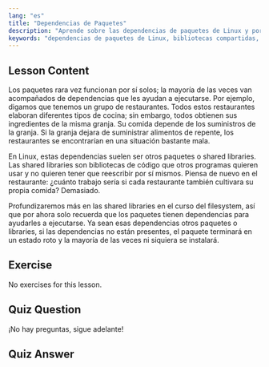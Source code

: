 ```yaml
---
lang: "es"
title: "Dependencias de Paquetes"
description: "Aprende sobre las dependencias de paquetes de Linux y por qué son cruciales para la instalación de software. Comprende las bibliotecas compartidas y evita paquetes rotos. ¡Comienza tu viaje en Linux!"
keywords: "dependencias de paquetes de Linux, bibliotecas compartidas, paquetes de Linux, gestión de paquetes, tutorial de Linux, Linux para principiantes, guía de Linux"
---
```


## Lesson Content

Los paquetes rara vez funcionan por sí solos; la mayoría de las veces van acompañados de dependencias que les ayudan a ejecutarse. Por ejemplo, digamos que tenemos un grupo de restaurantes. Todos estos restaurantes elaboran diferentes tipos de cocina; sin embargo, todos obtienen sus ingredientes de la misma granja. Su comida depende de los suministros de la granja. Si la granja dejara de suministrar alimentos de repente, los restaurantes se encontrarían en una situación bastante mala.

En Linux, estas dependencias suelen ser otros paquetes o shared libraries. Las shared libraries son bibliotecas de código que otros programas quieren usar y no quieren tener que reescribir por sí mismos. Piensa de nuevo en el restaurante: ¿cuánto trabajo sería si cada restaurante también cultivara su propia comida? Demasiado.

Profundizaremos más en las shared libraries en el curso del filesystem, así que por ahora solo recuerda que los paquetes tienen dependencias para ayudarles a ejecutarse. Ya sean esas dependencias otros paquetes o libraries, si las dependencias no están presentes, el paquete terminará en un estado roto y la mayoría de las veces ni siquiera se instalará.

## Exercise

No exercises for this lesson.

## Quiz Question

¡No hay preguntas, sigue adelante!

## Quiz Answer

